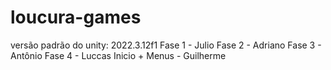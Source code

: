 # loucura-games

versão padrão do unity: 2022.3.12f1
Fase 1 - Julio
Fase 2 - Adriano
Fase 3 - Antônio
Fase 4 - Luccas
Inicio + Menus - Guilherme

